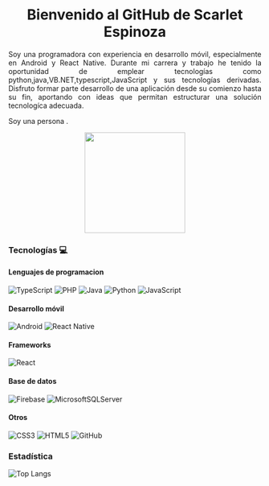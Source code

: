 
<h1 align="center"> Bienvenido al GitHub de Scarlet Espinoza </h1>

<p align="justify"> Soy una programadora con experiencia en desarrollo móvil, especialmente en Android y React Native. Durante mi carrera y trabajo he tenido la oportunidad de emplear tecnologías como python,java,VB.NET,typescript,JavaScript y sus tecnologías derivadas. Disfruto formar parte desarrollo de una aplicación desde su comienzo hasta su fin, aportando con ideas que permitan estructurar una solución tecnologíca adecuada. </p>

<p align="justify"> Soy una persona . </p>

<div id="header" align="center">
  <img src="https://media.giphy.com/media/HQHwvSBSy7s0AXOlWt/giphy.gif" width="200"/>
</div> 

### Tecnologías 💻 

#### Lenguajes de programacion

![TypeScript](https://img.shields.io/badge/typescript-%23007ACC.svg?style=for-the-badge&logo=typescript&logoColor=white)
![PHP](https://img.shields.io/badge/php-%23777BB4.svg?style=for-the-badge&logo=php&logoColor=white)
![Java](https://img.shields.io/badge/java-%23ED8B00.svg?style=for-the-badge&logo=openjdk&logoColor=white)
![Python](https://img.shields.io/badge/python-3670A0?style=for-the-badge&logo=python&logoColor=ffdd54)
![JavaScript](https://img.shields.io/badge/javascript-%23323330.svg?style=for-the-badge&logo=javascript&logoColor=%23F7DF1E)

#### Desarrollo móvil

![Android](https://img.shields.io/badge/Android-3DDC84?style=for-the-badge&logo=android&logoColor=white)
![React Native](https://img.shields.io/badge/react_native-%2320232a.svg?style=for-the-badge&logo=react&logoColor=%2361DAFB)
  
#### Frameworks

![React](https://img.shields.io/badge/react-%2320232a.svg?style=for-the-badge&logo=react&logoColor=%2361DAFB)

#### Base de datos

![Firebase](https://img.shields.io/badge/firebase-a08021?style=for-the-badge&logo=firebase&logoColor=ffcd34)
![MicrosoftSQLServer](https://img.shields.io/badge/Microsoft%20SQL%20Server-CC2927?style=for-the-badge&logo=microsoft%20sql%20server&logoColor=white)


#### Otros

![CSS3](https://img.shields.io/badge/css3-%231572B6.svg?style=for-the-badge&logo=css3&logoColor=white)
![HTML5](https://img.shields.io/badge/html5-%23E34F26.svg?style=for-the-badge&logo=html5&logoColor=white)
![GitHub](https://img.shields.io/badge/github-%23121011.svg?style=for-the-badge&logo=github&logoColor=white)
  
### Estadística   

![Top Langs](https://github-readme-stats.vercel.app/api/top-langs/?username=scarletespinozaMoreno&langs_count=8)
